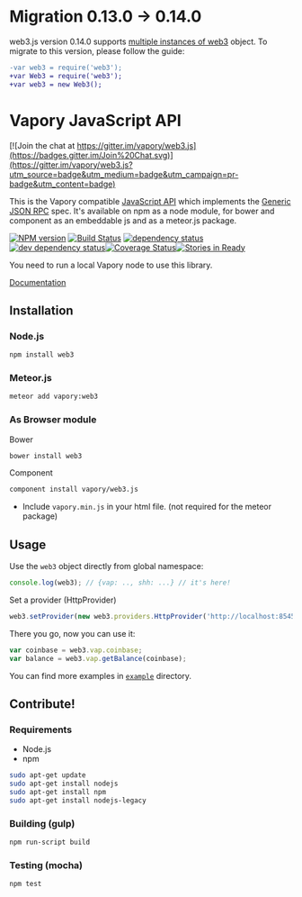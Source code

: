 # Migration 0.13.0 -> 0.14.0

web3.js version 0.14.0 supports [multiple instances of web3](https://github.com/vapory/web3.js/issues/297) object.
To migrate to this version, please follow the guide:

```diff
-var web3 = require('web3');
+var Web3 = require('web3');
+var web3 = new Web3();
```


# Vapory JavaScript API

[![Join the chat at https://gitter.im/vapory/web3.js](https://badges.gitter.im/Join%20Chat.svg)](https://gitter.im/vapory/web3.js?utm_source=badge&utm_medium=badge&utm_campaign=pr-badge&utm_content=badge)

This is the Vapory compatible [JavaScript API](https://github.com/vapory/wiki/wiki/JavaScript-API)
which implements the [Generic JSON RPC](https://github.com/vapory/wiki/wiki/JSON-RPC) spec. It's available on npm as a node module, for bower and component as an embeddable js and as a meteor.js package.

[![NPM version][npm-image]][npm-url] [![Build Status][travis-image]][travis-url] [![dependency status][dep-image]][dep-url] [![dev dependency status][dep-dev-image]][dep-dev-url][![Coverage Status][coveralls-image]][coveralls-url][![Stories in Ready][waffle-image]][waffle-url]

<!-- [![browser support](https://ci.testling.com/vapory/vapory.js.png)](https://ci.testling.com/vapory/vapory.js) -->

You need to run a local Vapory node to use this library.

[Documentation](https://github.com/vapory/wiki/wiki/JavaScript-API)

## Installation

### Node.js

```bash
npm install web3
```

### Meteor.js

```bash
meteor add vapory:web3
```

### As Browser module
Bower

```bash
bower install web3
```

Component

```bash
component install vapory/web3.js
```

* Include `vapory.min.js` in your html file. (not required for the meteor package)

## Usage
Use the `web3` object directly from global namespace:

```js
console.log(web3); // {vap: .., shh: ...} // it's here!
```

Set a provider (HttpProvider)

```js
web3.setProvider(new web3.providers.HttpProvider('http://localhost:8545'));
```

There you go, now you can use it:

```js
var coinbase = web3.vap.coinbase;
var balance = web3.vap.getBalance(coinbase);
```

You can find more examples in [`example`](https://github.com/vapory/web3.js/tree/master/example) directory.


## Contribute!

### Requirements

* Node.js
* npm

```bash
sudo apt-get update
sudo apt-get install nodejs
sudo apt-get install npm
sudo apt-get install nodejs-legacy
```

### Building (gulp)

```bash
npm run-script build
```


### Testing (mocha)

```bash
npm test
```

[npm-image]: https://badge.fury.io/js/web3.png
[npm-url]: https://npmjs.org/package/web3
[travis-image]: https://travis-ci.org/vapory/web3.js.svg
[travis-url]: https://travis-ci.org/vapory/web3.js
[dep-image]: https://david-dm.org/vapory/web3.js.svg
[dep-url]: https://david-dm.org/vapory/web3.js
[dep-dev-image]: https://david-dm.org/vapory/web3.js/dev-status.svg
[dep-dev-url]: https://david-dm.org/vapory/web3.js#info=devDependencies
[coveralls-image]: https://coveralls.io/repos/vapory/web3.js/badge.svg?branch=master
[coveralls-url]: https://coveralls.io/r/vapory/web3.js?branch=master
[waffle-image]: https://badge.waffle.io/vapory/web3.js.svg?label=ready&title=Ready
[waffle-url]: http://waffle.io/vapory/web3.js

